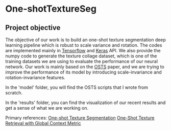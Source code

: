 # One-shotTextureSeg

## Project objective

The objective of our work is to build an one-shot texture segmentation deep learning pipeline which is robust to scale variance and rotation. The codes are implemented mainly in [Tensorflow](https://www.tensorflow.org/) and [Keras](https://keras.io/) API. We also provide the numpy code to generate the texture collage dataset, which is one of the training datasets we are using to evaluate the performance of our neural network. Our work is mainly based on the [OSTS](https://arxiv.org/abs/1807.02654) paper, and we are trying to improve the performance of its model by introducing scale-invariance and rotation-invariance features. 

In the 'model' folder, you will find the OSTS scripts that I wrote from scratch.

In the 'results' folder, you can find the visualization of our recent results and get a sense of what we are working on.

Primary references: 
[One-shot Texture Segmentation](https://arxiv.org/abs/1807.02654) 
[One-Shot Texture Retrieval with Global Context Metric](https://arxiv.org/abs/1905.06656)
